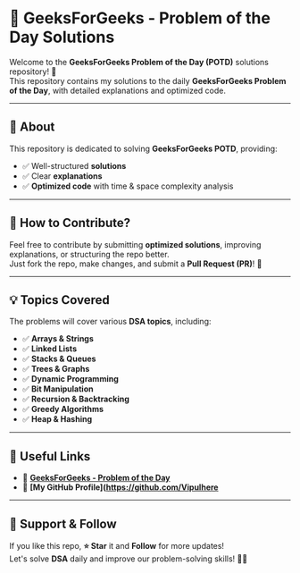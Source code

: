 # 🚀 GeeksForGeeks - Problem of the Day Solutions

Welcome to the **GeeksForGeeks Problem of the Day (POTD)** solutions repository! 🎯  
This repository contains my solutions to the daily **GeeksForGeeks Problem of the Day**, with detailed explanations and optimized code.

---

## 📜 About

This repository is dedicated to solving **GeeksForGeeks POTD**, providing:
- ✅ Well-structured **solutions**
- ✅ Clear **explanations**
- ✅ **Optimized code** with time & space complexity analysis

---

## 🚀 How to Contribute?

Feel free to contribute by submitting **optimized solutions**, improving explanations, or structuring the repo better.  
Just fork the repo, make changes, and submit a **Pull Request (PR)**! 🚀

---

## 💡 Topics Covered

The problems will cover various **DSA topics**, including:

- ✅ **Arrays & Strings**
- ✅ **Linked Lists**
- ✅ **Stacks & Queues**
- ✅ **Trees & Graphs**
- ✅ **Dynamic Programming**
- ✅ **Bit Manipulation**
- ✅ **Recursion & Backtracking**
- ✅ **Greedy Algorithms**
- ✅ **Heap & Hashing**


---

## 📌 Useful Links

- 🔗 **[GeeksForGeeks - Problem of the Day](https://practice.geeksforgeeks.org/problem-of-the-day)**
- 🔗 **[My GitHub Profile](https://github.com/Vipulhere**

---

## 💖 Support & Follow

If you like this repo, **⭐ Star** it and **Follow** for more updates!  
Let's solve **DSA** daily and improve our problem-solving skills! 🚀🔥  
